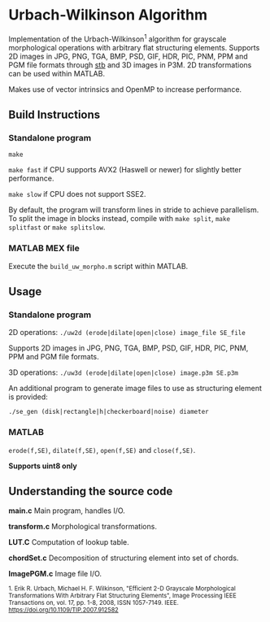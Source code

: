 # Urbach-Wilkinson Algorithm
Implementation of the Urbach-Wilkinson<sup>1</sup> algorithm for grayscale morphological operations with arbitrary flat structuring elements. Supports 2D images in JPG, PNG, TGA, BMP, PSD, GIF, HDR, PIC, PNM, PPM and PGM file formats through [stb](https://github.com/nothings/stb) and 3D images in P3M. 2D transformations can be used within MATLAB.

Makes use of vector intrinsics and OpenMP to increase performance. 

## Build Instructions
### Standalone program

`make`

`make fast` if CPU supports AVX2 (Haswell or newer) for slightly better performance.

`make slow` if CPU does not support SSE2.

By default, the program will transform lines in stride to achieve parallelism. To split the image in blocks instead, compile with `make split`, `make splitfast` or `make splitslow`.

### MATLAB MEX file

Execute the `build_uw_morpho.m` script within MATLAB.

## Usage

### Standalone program

2D operations: `./uw2d (erode|dilate|open|close) image_file SE_file`

Supports 2D images in JPG, PNG, TGA, BMP, PSD, GIF, HDR, PIC, PNM, PPM and PGM file formats.

3D operations: `./uw3d (erode|dilate|open|close) image.p3m SE.p3m`


An additional program to generate image files to use as structuring element is provided:

`./se_gen (disk|rectangle|h|checkerboard|noise) diameter`

### MATLAB

`erode(f,SE)`, `dilate(f,SE)`, `open(f,SE)` and `close(f,SE)`.

**Supports uint8 only**

## Understanding the source code

**main.c** Main program, handles I/O.

**transform.c** Morphological transformations.

**LUT.C** Computation of lookup table.

**chordSet.c** Decomposition of structuring element into set of chords.

**ImagePGM.c** Image file I/O.

<sup>1. Erik R. Urbach, Michael H. F. Wilkinson, "Efficient 2-D Grayscale Morphological Transformations With Arbitrary Flat Structuring Elements", Image Processing IEEE Transactions on, vol. 17, pp. 1-8, 2008, ISSN 1057-7149. IEEE. https://doi.org/10.1109/TIP.2007.912582</sup>
